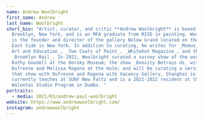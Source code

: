 ```yaml
---
name: Andrew Woolbright
first_name: Andrew
last_name: Woolbright
short_bio: "Artist, curator, and critic **Andrew Woolbright** is based in
  Brooklyn, New York, and is an MFA graduate from RISD in painting. Woolbright
  is the founder and director of the gallery Below Grand located on the Lower
  East Side in New York. In addition to curating, he writes for _Momus_, _E-Flux
  Art and Education_, _Two Coats of Paint_, _Whitehot Magazine_, and the
  _Brooklyn Rail_. In 2021, Woolbright curated a survey show of the work of
  Kathy Goodell at the Dorsky Museum; the show _Density Betrays Us_ with Angela
  Dufresne and Melissa Ragona at the Hole; and will be curating a version of
  that show with Dufresne and Ragona with Vacancy Gallery, Shanghai in 2022. He
  currently teaches at SUNY New Paltz and is a 2021-2022 resident at the Sharpe
  Walentas Studio Program in Dumbo. "
portraits:
  - media: 2021/03/andrew-paul-woolbright
website: https://www.andrewwoolbright.com/
instagram: andrewwoolbright
---
```

